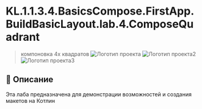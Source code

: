 # KL.1.1.3.4.BasicsCompose.FirstApp.BuildBasicLayout.lab.4.ComposeQuadrant
>компоновка 4х квадратов
![Логотип проекта](https://developer.android.com/static/codelabs/basic-android-kotlin-compose-composables-practice-problems/img/c0c70117bbd3b5b5_1440.png )
![Логотип проекта2](https://developer.android.com/static/codelabs/basic-android-kotlin-compose-composables-practice-problems/img/5b11c91ad6a356eb_1440.png )
![Логотип проекта3](https://developer.android.com/static/codelabs/basic-android-kotlin-compose-composables-practice-problems/img/e6befaa575985819_1440.png )



## 📌 Описание
Эта лаба предназначена для демонстрации возможностей и создания макетов
на Котлин
